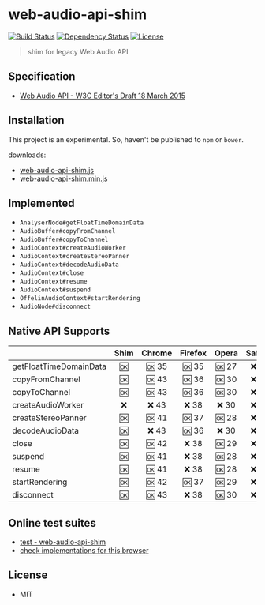 # web-audio-api-shim
[![Build Status](http://img.shields.io/travis/mohayonao/web-audio-api-shim.svg?style=flat-square)](https://travis-ci.org/mohayonao/web-audio-api-shim)
[![Dependency Status](http://img.shields.io/david/mohayonao/web-audio-api-shim.svg?style=flat-square)](https://david-dm.org/mohayonao/web-audio-api-shim)
[![License](http://img.shields.io/badge/license-MIT-brightgreen.svg?style=flat-square)](http://mohayonao.mit-license.org/)

> shim for legacy Web Audio API

## Specification
- [Web Audio API - W3C Editor's Draft 18 March 2015](http://webaudio.github.io/web-audio-api/)

## Installation
This project is an experimental. So, haven't be published to `npm` or `bower`.

downloads:

- [web-audio-api-shim.js](https://raw.githubusercontent.com/mohayonao/web-audio-api-shim/master/build/web-audio-api-shim.js)
- [web-audio-api-shim.min.js](https://raw.githubusercontent.com/mohayonao/web-audio-api-shim/master/build/web-audio-api-shim.min.js)

## Implemented
- `AnalyserNode#getFloatTimeDomainData`
- `AudioBuffer#copyFromChannel`
- `AudioBuffer#copyToChannel`
- `AudioContext#createAudioWorker`
- `AudioContext#createStereoPanner`
- `AudioContext#decodeAudioData`
- `AudioContext#close`
- `AudioContext#resume`
- `AudioContext#suspend`
- `OffelinAudioContext#startRendering`
- `AudioNode#disconnect`

## Native API Supports
|                        | Shim | Chrome  | Firefox | Opera   | Safari |
| -----------------------|:----:|:-------:|:-------:|:-------:|:------:|
| getFloatTimeDomainData | :ok: | :ok: 35 | :ok: 35 | :ok: 27 | :x: 8  |
| copyFromChannel        | :ok: | :ok: 43 | :ok: 36 | :ok: 30 | :x: 8  |
| copyToChannel          | :ok: | :ok: 43 | :ok: 36 | :ok: 30 | :x: 8  |
| createAudioWorker      | :x:  | :x:  43 | :x:  38 | :x:  30 | :x: 8  |
| createStereoPanner     | :ok: | :ok: 41 | :ok: 37 | :ok: 28 | :x: 8  |
| decodeAudioData        | :ok: | :x:  43 | :ok: 36 | :x:  30 | :x: 8  |
| close                  | :ok: | :ok: 42 | :x:  38 | :ok: 29 | :x: 8  |
| suspend                | :ok: | :ok: 41 | :x:  38 | :ok: 28 | :x: 8  |
| resume                 | :ok: | :ok: 41 | :x:  38 | :ok: 28 | :x: 8  |
| startRendering         | :ok: | :ok: 42 | :ok: 37 | :ok: 29 | :x: 8  |
| disconnect             | :ok: | :ok: 43 | :x:  38 | :ok: 30 | :x: 8  |

## Online test suites
- [test - web-audio-api-shim](http://mohayonao.github.io/web-audio-api-shim/test/)
- [check implementations for this browser](http://mohayonao.github.io/web-audio-api-shim/test/impl.html)

## License
- MIT
